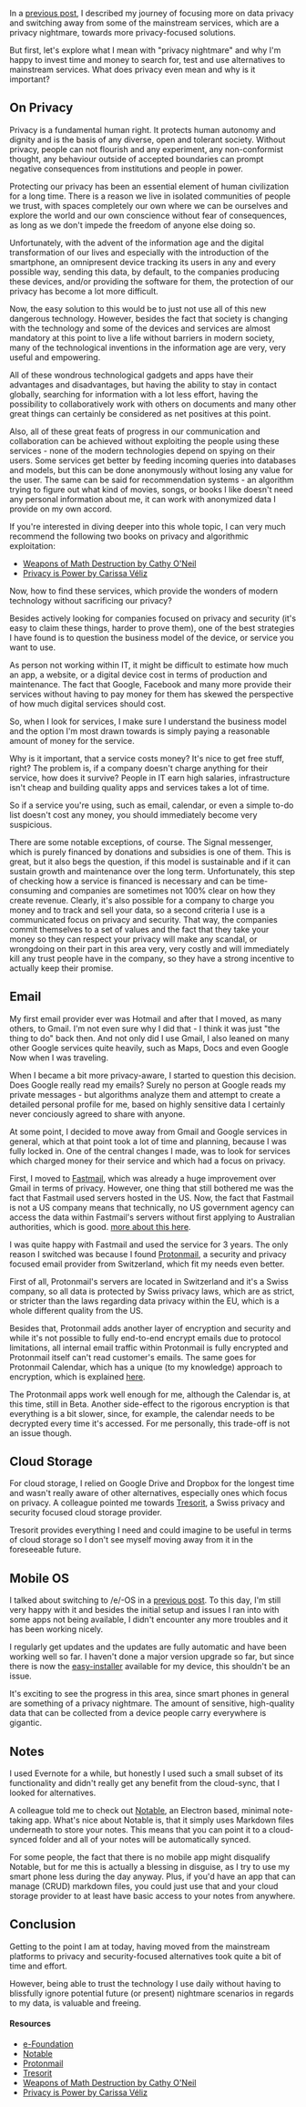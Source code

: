 In a [previous post](https://zupzup.org/e-os-android-without-google/), I described my journey of focusing more on data privacy and switching away from some of the mainstream services, which are a privacy nightmare, towards more privacy-focused solutions.

But first, let's explore what I mean with "privacy nightmare" and why I'm happy to invest time and money to search for, test and use alternatives to mainstream services. What does privacy even mean and why is it important?

## On Privacy

Privacy is a fundamental human right. It protects human autonomy and dignity and is the basis of any diverse, open and tolerant society. Without privacy, people can not flourish and any experiment, any non-conformist thought, any behaviour outside of accepted boundaries can prompt negative consequences from institutions and people in power.

Protecting our privacy has been an essential element of human civilization for a long time. There is a reason we live in isolated communities of people we trust, with spaces completely our own where we can be ourselves and explore the world and our own conscience without fear of consequences, as long as we don't impede the freedom of anyone else doing so.

Unfortunately, with the advent of the information age and the digital transformation of our lives and especially with the introduction of the smartphone, an omnipresent device tracking its users in any and every possible way, sending this data, by default, to the companies producing these devices, and/or providing the software for them, the protection of our privacy has become a lot more difficult.

Now, the easy solution to this would be to just not use all of this new dangerous technology. However, besides the fact that society is changing with the technology and some of the devices and services are almost mandatory at this point to live a life without barriers in modern society, many of the technological inventions in the information age are very, very useful and empowering.

All of these wondrous technological gadgets and apps have their advantages and disadvantages, but having the ability to stay in contact globally, searching for information with a lot less effort, having the possibility to collaboratively work with others on documents and many other great things can certainly be considered as net positives at this point.

Also, all of these great feats of progress in our communication and collaboration can be achieved without exploiting the people using these services - none of the modern technologies depend on spying on their users. Some services get better by feeding incoming queries into databases and models, but this can be done anonymously without losing any value for the user. The same can be said for recommendation systems - an algorithm trying to figure out what kind of movies, songs, or books I like doesn't need any personal information about me, it can work with anonymized data I provide on my own accord.

If you're interested in diving deeper into this whole topic, I can very much recommend the following two books on privacy and algorithmic exploitation:

* [Weapons of Math Destruction by Cathy O'Neil](https://en.wikipedia.org/wiki/Weapons_of_Math_Destruction)
* [Privacy is Power by Carissa Véliz](https://www.carissaveliz.com/books)

Now, how to find these services, which provide the wonders of modern technology without sacrificing our privacy?

Besides actively looking for companies focused on privacy and security (it's easy to claim these things, harder to prove them), one of the best strategies I have found is to question the business model of the device, or service you want to use.

As person not working within IT, it might be difficult to estimate how much an app, a website, or a digital device cost in terms of production and maintenance. The fact that Google, Facebook and many more provide their services without having to pay money for them has skewed the perspective of how much digital services should cost.

So, when I look for services, I make sure I understand the business model and the option I'm most drawn towards is simply paying a reasonable amount of money for the service.

Why is it important, that a service costs money? It's nice to get free stuff, right? The problem is, if a company doesn't charge anything for their service, how does it survive? People in IT earn high salaries, infrastructure isn't cheap and building quality apps and services takes a lot of time.

So if a service you're using, such as email, calendar, or even a simple to-do list doesn't cost any money, you should immediately become very suspicious.

There are some notable exceptions, of course. The Signal messenger, which is purely financed by donations and subsidies is one of them. This is great, but it also begs the question, if this model is sustainable and if it can sustain growth and maintenance over the long term.
Unfortunately, this step of checking how a service is financed is necessary and can be time-consuming and companies are sometimes not 100% clear on how they create revenue. Clearly, it's also possible for a company to charge you money and to track and sell your data, so a second criteria I use is a communicated focus on privacy and security. That way, the companies commit themselves to a set of values and the fact that they take your money so they can respect your privacy will make any scandal, or wrongdoing on their part in this area very, very costly and will immediately kill any trust people have in the company, so they have a strong incentive to actually keep their promise.

## Email

My first email provider ever was Hotmail and after that I moved, as many others, to Gmail. I'm not even sure why I did that - I think it was just "the thing to do" back then. And not only did I use Gmail, I also leaned on many other Google services quite heavily, such as Maps, Docs and even Google Now when I was traveling.

When I became a bit more privacy-aware, I started to question this decision. Does Google really read my emails? Surely no person at Google reads my private messages - but algorithms analyze them and attempt to create a detailed personal profile for me, based on highly sensitive data I certainly never conciously agreed to share with anyone.

At some point, I decided to move away from Gmail and Google services in general, which at that point took a lot of time and planning, because I was fully locked in. One of the central changes I made, was to look for services which charged money for their service and which had a focus on privacy.

First, I moved to [Fastmail](https://fastmail.com/), which was already a huge improvement over Gmail in terms of privacy. However, one thing that still bothered me was the fact that Fastmail used servers hosted in the US. Now, the fact that Fastmail is not a US company means that technically, no US government agency can access the data within Fastmail's servers without first applying to Australian authorities, which is good. [more about this here](https://fastmail.blog/company/fastmails-servers-are-in-the-us-what-this-means-for-you/).

I was quite happy with Fastmail and used the service for 3 years. The only reason I switched was because I found [Protonmail](https://proton.me), a security and privacy focused email provider from Switzerland, which fit my needs even better.

First of all, Protonmail's servers are located in Switzerland and it's a Swiss company, so all data is protected by Swiss privacy laws, which are as strict, or stricter than the laws regarding data privacy within the EU, which is a whole different quality from the US.

Besides that, Protonmail adds another layer of encryption and security and while it's not possible to fully end-to-end encrypt emails due to protocol limitations, all internal email traffic within Protonmail is fully encrypted and Protonmail itself can't read customer's emails. The same goes for Protonmail Calendar, which has a unique (to my knowledge) approach to encryption, which is explained [here](https://proton.me/calendar).

The Protonmail apps work well enough for me, although the Calendar is, at this time, still in Beta. Another side-effect to the rigorous encryption is that everything is a bit slower, since, for example, the calendar needs to be decrypted every time it's accessed. For me personally, this trade-off is not an issue though.

## Cloud Storage

For cloud storage, I relied on Google Drive and Dropbox for the longest time and wasn't really aware of other alternatives, especially ones which focus on privacy. A colleague pointed me towards [Tresorit](https://tresorit.com/), a Swiss privacy and security focused cloud storage provider.

Tresorit provides everything I need and could imagine to be useful in terms of cloud storage so I don't see myself moving away from it in the foreseeable future.

## Mobile OS

I talked about switching to /e/-OS in a [previous post](https://zupzup.org/e-os-android-without-google/). To this day, I'm still very happy with it and besides the initial setup and issues I ran into with some apps not being available, I didn't encounter any more troubles and it has been working nicely.

I regularly get updates and the updates are fully automatic and have been working well so far. I haven't done a major version upgrade so far, but since there is now the [easy-installer](https://doc.e.foundation/easy-installer) available for my device, this shouldn't be an issue.

It's exciting to see the progress in this area, since smart phones in general are something of a privacy nightmare. The amount of sensitive, high-quality data that can be collected from a device people carry everywhere is gigantic.

## Notes

I used Evernote for a while, but honestly I used such a small subset of its functionality and didn't really get any benefit from the cloud-sync, that I looked for alternatives.

A colleague told me to check out [Notable](https://github.com/notable/notable), an Electron based, minimal note-taking app. What's nice about Notable is, that it simply uses Markdown files underneath to store your notes. This means that you can point it to a cloud-synced folder and all of your notes will be automatically synced.

For some people, the fact that there is no mobile app might disqualify Notable, but for me this is actually a blessing in disguise, as I try to use my smart phone less during the day anyway. Plus, if you'd have an app that can manage (CRUD) markdown files, you could just use that and your cloud storage provider to at least have basic access to your notes from anywhere.

## Conclusion

Getting to the point I am at today, having moved from the mainstream platforms to privacy and security-focused alternatives took quite a bit of time and effort.

However, being able to trust the technology I use daily without having to blissfully ignore potential future (or present) nightmare scenarios in regards to my data, is valuable and freeing.


#### Resources

* [e-Foundation](https://e.foundation/)
* [Notable](https://github.com/notable/notable)
* [Protonmail](https://proton.me)
* [Tresorit](https://tresorit.com/)
* [Weapons of Math Destruction by Cathy O'Neil](https://en.wikipedia.org/wiki/Weapons_of_Math_Destruction)
* [Privacy is Power by Carissa Véliz](https://www.carissaveliz.com/books)
